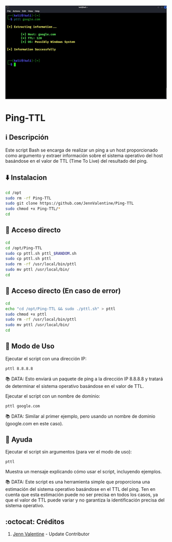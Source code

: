 ﻿![logo](https://github.com/JennValentine/Ping-TTL/blob/main/Imagenes/Ping-TTL.jpg)

# Ping-TTL

## :information_source: Descripción
Este script Bash se encarga de realizar un ping a un host proporcionado 
como argumento y extraer información sobre el sistema operativo del 
host basándose en el valor de TTL (Time To Live) del resultado del ping. 

## :arrow_down: Instalacion
```bash
cd /opt
sudo rm -rf Ping-TTL
sudo git clone https://github.com/JennValentine/Ping-TTL
sudo chmod +x Ping-TTL/*
cd
```

## :book: Acceso directo
```bash
cd
cd /opt/Ping-TTL
sudo cp pttl.sh pttl_$RANDOM.sh
sudo cp pttl.sh pttl
sudo rm -rf /usr/local/bin/pttl
sudo mv pttl /usr/local/bin/
cd
```

## :book: Acceso directo (En caso de error)
```bash
cd
echo "cd /opt/Ping-TTL && sudo ./pttl.sh" > pttl
sudo chmod +x pttl
sudo rm -rf /usr/local/bin/pttl
sudo mv pttl /usr/local/bin/
cd
```

## :hammer: Modo de Uso

Ejecutar el script con una dirección IP:

```bash
pttl 8.8.8.8
```
:books: DATA: Esto enviará un paquete de ping a la dirección IP 8.8.8.8 y tratará de 
determinar el sistema operativo basándose en el valor de TTL.

Ejecutar el script con un nombre de dominio:

```bash
pttl google.com
```
:books: DATA: Similar al primer ejemplo, pero usando un nombre de dominio 
(google.com en este caso).

## :busstop: Ayuda 

Ejecutar el script sin argumentos (para ver el modo de uso):

```bash
pttl
```
Muestra un mensaje explicando cómo usar el script, incluyendo ejemplos.

:books: DATA: Este script es una herramienta simple que proporciona una estimación 
del sistema operativo basándose en el TTL del ping. Ten en cuenta que 
esta estimación puede no ser precisa en todos los casos, ya que el valor 
de TTL puede variar y no garantiza la identificación precisa del sistema 
operativo.

## :octocat: Créditos
1. [Jenn Valentine](https://t.me/JennValentine) - Update Contributor

